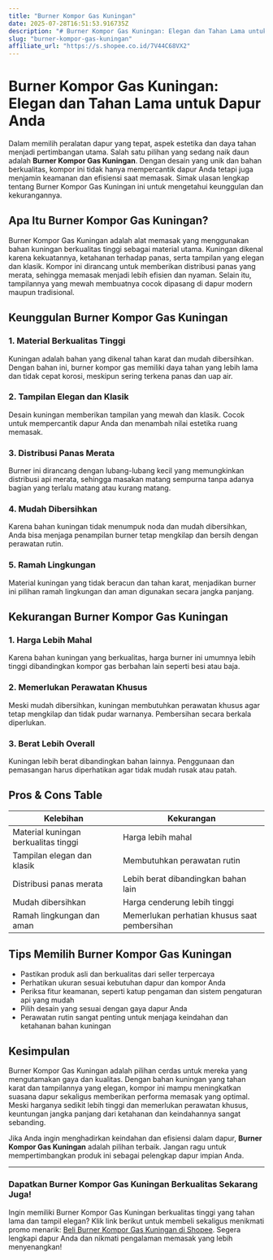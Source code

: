 ```yaml
---
title: "Burner Kompor Gas Kuningan"
date: 2025-07-28T16:51:53.916735Z
description: "# Burner Kompor Gas Kuningan: Elegan dan Tahan Lama untuk Dapur Anda..."
slug: "burner-kompor-gas-kuningan"
affiliate_url: "https://s.shopee.co.id/7V44C68VX2"
---
```

# Burner Kompor Gas Kuningan: Elegan dan Tahan Lama untuk Dapur Anda

Dalam memilih peralatan dapur yang tepat, aspek estetika dan daya tahan menjadi pertimbangan utama. Salah satu pilihan yang sedang naik daun adalah **Burner Kompor Gas Kuningan**. Dengan desain yang unik dan bahan berkualitas, kompor ini tidak hanya mempercantik dapur Anda tetapi juga menjamin keamanan dan efisiensi saat memasak. Simak ulasan lengkap tentang Burner Kompor Gas Kuningan ini untuk mengetahui keunggulan dan kekurangannya.

## Apa Itu Burner Kompor Gas Kuningan?

Burner Kompor Gas Kuningan adalah alat memasak yang menggunakan bahan kuningan berkualitas tinggi sebagai material utama. Kuningan dikenal karena kekuatannya, ketahanan terhadap panas, serta tampilan yang elegan dan klasik. Kompor ini dirancang untuk memberikan distribusi panas yang merata, sehingga memasak menjadi lebih efisien dan nyaman. Selain itu, tampilannya yang mewah membuatnya cocok dipasang di dapur modern maupun tradisional.

## Keunggulan Burner Kompor Gas Kuningan

### 1. Material Berkualitas Tinggi
Kuningan adalah bahan yang dikenal tahan karat dan mudah dibersihkan. Dengan bahan ini, burner kompor gas memiliki daya tahan yang lebih lama dan tidak cepat korosi, meskipun sering terkena panas dan uap air.

### 2. Tampilan Elegan dan Klasik
Desain kuningan memberikan tampilan yang mewah dan klasik. Cocok untuk mempercantik dapur Anda dan menambah nilai estetika ruang memasak.

### 3. Distribusi Panas Merata
Burner ini dirancang dengan lubang-lubang kecil yang memungkinkan distribusi api merata, sehingga masakan matang sempurna tanpa adanya bagian yang terlalu matang atau kurang matang.

### 4. Mudah Dibersihkan
Karena bahan kuningan tidak menumpuk noda dan mudah dibersihkan, Anda bisa menjaga penampilan burner tetap mengkilap dan bersih dengan perawatan rutin.

### 5. Ramah Lingkungan
Material kuningan yang tidak beracun dan tahan karat, menjadikan burner ini pilihan ramah lingkungan dan aman digunakan secara jangka panjang.

## Kekurangan Burner Kompor Gas Kuningan

### 1. Harga Lebih Mahal
Karena bahan kuningan yang berkualitas, harga burner ini umumnya lebih tinggi dibandingkan kompor gas berbahan lain seperti besi atau baja.

### 2. Memerlukan Perawatan Khusus
Meski mudah dibersihkan, kuningan membutuhkan perawatan khusus agar tetap mengkilap dan tidak pudar warnanya. Pembersihan secara berkala diperlukan.

### 3. Berat Lebih Overall
Kuningan lebih berat dibandingkan bahan lainnya. Penggunaan dan pemasangan harus diperhatikan agar tidak mudah rusak atau patah.

## Pros & Cons Table

| **Kelebihan**                                   | **Kekurangan**                                |
|------------------------------------------------|---------------------------------------------|
| Material kuningan berkualitas tinggi           | Harga lebih mahal                        |
| Tampilan elegan dan klasik                     | Membutuhkan perawatan rutin              |
| Distribusi panas merata                        | Lebih berat dibandingkan bahan lain     |
| Mudah dibersihkan                              | Harga cenderung lebih tinggi            |
| Ramah lingkungan dan aman                     | Memerlukan perhatian khusus saat pembersihan |

## Tips Memilih Burner Kompor Gas Kuningan

- Pastikan produk asli dan berkualitas dari seller terpercaya
- Perhatikan ukuran sesuai kebutuhan dapur dan kompor Anda
- Periksa fitur keamanan, seperti katup pengaman dan sistem pengaturan api yang mudah
- Pilih desain yang sesuai dengan gaya dapur Anda
- Perawatan rutin sangat penting untuk menjaga keindahan dan ketahanan bahan kuningan

## Kesimpulan

Burner Kompor Gas Kuningan adalah pilihan cerdas untuk mereka yang mengutamakan gaya dan kualitas. Dengan bahan kuningan yang tahan karat dan tampilannya yang elegan, kompor ini mampu meningkatkan suasana dapur sekaligus memberikan performa memasak yang optimal. Meski harganya sedikit lebih tinggi dan memerlukan perawatan khusus, keuntungan jangka panjang dari ketahanan dan keindahannya sangat sebanding.

Jika Anda ingin menghadirkan keindahan dan efisiensi dalam dapur, **Burner Kompor Gas Kuningan** adalah pilihan terbaik. Jangan ragu untuk mempertimbangkan produk ini sebagai pelengkap dapur impian Anda.

---

### Dapatkan Burner Kompor Gas Kuningan Berkualitas Sekarang Juga!

Ingin memiliki Burner Kompor Gas Kuningan berkualitas tinggi yang tahan lama dan tampil elegan? Klik link berikut untuk membeli sekaligus menikmati promo menarik: [Beli Burner Kompor Gas Kuningan di Shopee](https://s.shopee.co.id/7V44C68VX2). Segera lengkapi dapur Anda dan nikmati pengalaman memasak yang lebih menyenangkan!
